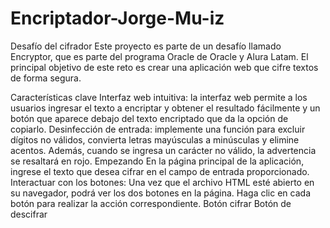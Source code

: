 # Encriptador-Jorge-Mu-iz
Desafío del cifrador
Este proyecto es parte de un desafío llamado Encryptor, que es parte del programa Oracle de Oracle y Alura Latam. El principal objetivo de este reto es crear una aplicación web que cifre textos de forma segura.

Características clave
Interfaz web intuitiva: la interfaz web permite a los usuarios ingresar el texto a encriptar y obtener el resultado fácilmente y un botón que aparece debajo del texto encriptado que da la opción de copiarlo.
Desinfección de entrada: implemente una función para excluir dígitos no válidos, convierta letras mayúsculas a minúsculas y elimine acentos. Además, cuando se ingresa un carácter no válido, la advertencia se resaltará en rojo.
Empezando
En la página principal de la aplicación, ingrese el texto que desea cifrar en el campo de entrada proporcionado.
Interactuar con los botones: Una vez que el archivo HTML esté abierto en su navegador, podrá ver los dos botones en la página. Haga clic en cada botón para realizar la acción correspondiente.
Botón cifrar
Botón de descifrar
